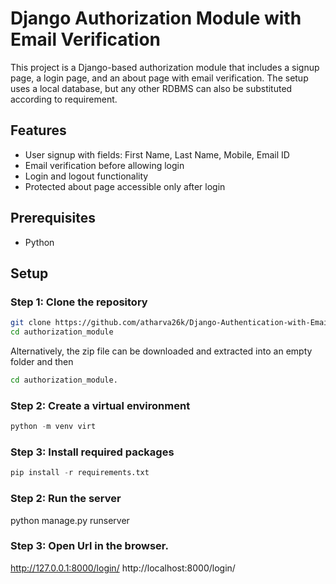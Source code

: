 # Django Authorization Module with Email Verification

This project is a Django-based authorization module that includes a signup page, a login page, and an about page with email verification. The setup uses a local database, but any other RDBMS can also be substituted according to requirement.

## Features

- User signup with fields: First Name, Last Name, Mobile, Email ID
- Email verification before allowing login
- Login and logout functionality
- Protected about page accessible only after login

## Prerequisites

- Python

## Setup

### Step 1: Clone the repository

```bash
git clone https://github.com/atharva26k/Django-Authentication-with-Email-Verification.git
cd authorization_module
```
Alternatively, the zip file can be downloaded and extracted into an empty folder and then
```bash
cd authorization_module.
```

### Step 2: Create a virtual environment

```python
python -m venv virt
```

### Step 3: Install required packages

```python
pip install -r requirements.txt
```

### Step 2: Run the server

python manage.py runserver


### Step 3: Open Url in the browser.

http://127.0.0.1:8000/login/
http://localhost:8000/login/

